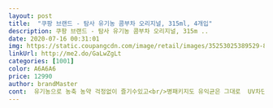 ```yaml
---
layout: post 
title:  "쿠팡 브랜드 - 탐사 유기농 콤부차 오리지널, 315ml, 4개입" 
description: 쿠팡 브랜드 - 탐사 유기농 콤부차 오리지널, 315m ..
date: 2020-07-16 00:31:01 
img: https://static.coupangcdn.com/image/retail/images/35253025389529-8343b484-2e52-46aa-b37c-61f61ac172cd.jpg 
linkUrl: http://me2.do/GaLwZgLt 
categories: [1001] 
color: A6A6A6 
price: 12990 
author: brandMaster 
cont:  유기농으로 농축 농약 걱정없이 즐기수있고<br/>병패키지도 유익균은 그대로  UV차단 갈색병으로 변질없이 보관할수있습니다.<br/><br/>건강걱정으로 건강음료 콤부차가 눈에보이더라구요!<br/>경험상 얼음에 부어서 마시는게 가장 좋았던지라<br/>고급스런 패키지라 제가 마실 때도 기분 좋고<br/>그냥도 맛있지만 과일쥬스나 청을조금 더넣는다면<br/>그래서 그런지 다를 콤부차에 비해 향도 역하지않고<br/>그래서 더 건강한 느낌적인 느낌.<br/><br/>그렇게 열리더니<br/>끝맛도 개운하구요.<br/><br/>날씨가 조금씩 더워지니 탄산,카페인 음료를 많이 마시게 되어<br/>날씨도 계속 더워지는데 더울 때 마시기에 정말 좋을 것 같습니다!!<br/>뚜껑 여는 순간 타악! 하는 그 탄산 빠지는 시원한 소리 있잖아요,<br/>마침 이 제품이 가성비가 좋아보여서 주문했어요.<br/><br/>맛은 제가 먹어온 콤부차중 제일 향이 역하지 않아서<br/> 
---
```

 